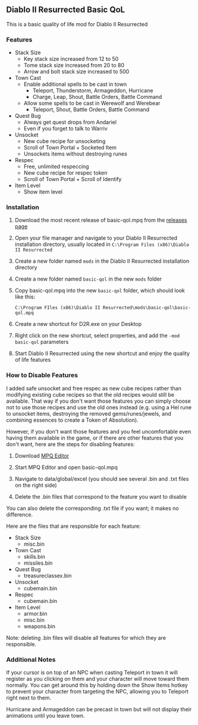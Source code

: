 ## Diablo II Resurrected Basic QoL

This is a basic quality of life mod for Diablo II Resurrected

### Features

- Stack Size
  - Key stack size increased from 12 to 50
  - Tome stack size increased from 20 to 80
  - Arrow and bolt stack size increased to 500
- Town Cast
  - Enable additional spells to be cast in town
    - Teleport, Thunderstorm, Armageddon, Hurricane
    - Charge, Leap, Shout, Battle Orders, Battle Command
  - Allow some spells to be cast in Werewolf and Werebear
    - Teleport, Shout, Battle Orders, Battle Command
- Quest Bug
  - Always get quest drops from Andariel
  - Even if you forget to talk to Warriv
- Unsocket
  - New cube recipe for unsocketing
  - Scroll of Town Portal + Socketed Item
  - Unsockets items without destroying runes
- Respec
  - Free, unlimited respeccing
  - New cube recipe for respec token
  - Scroll of Town Portal + Scroll of Identify
- Item Level
  - Show item level

### Installation

1. Download the most recent release of basic-qol.mpq from the
   [releases page](https://github.com/cyhyraethz/d2r-basic-qol/releases)

2. Open your file manager and navigate to your Diablo II Resurrected installation directory,
   usually located in `C:\Program Files (x86)\Diablo II Resurrected`

3. Create a new folder named `mods` in the Diablo II Resurrected installation directory

4. Create a new folder named `basic-qol` in the new `mods` folder

5. Copy basic-qol.mpq into the new `basic-qol` folder, which should look like this:

   `C:\Program FIles (x86)\Diablo II Resurrected\mods\basic-qol\basic-qol.mpq`

6. Create a new shortcut for D2R.exe on your Desktop

7. Right click on the new shortcut, select properties, and add the `-mod basic-qol` parameters

8. Start Diablo II Resurrected using the new shortcut and enjoy the quality of life features

### How to Disable Features

I added safe unsocket and free respec as new cube recipes rather than modifying existing cube recipes so
that the old recipes would still be available. That way if you don't want those features you can simply
choose not to use those recipes and use the old ones instead (e.g. using a Hel rune to unsocket items,
destroying the removed gems/runes/jewels, and combining essences to create a Token of Absolution).

However, if you don't want those features and you feel uncomfortable even having them available in the
game, or if there are other features that you don't want, here are the steps for disabling features:

1. Download [MPQ Editor](http://www.zezula.net/en/mpq/download.html)

2. Start MPQ Editor and open basic-qol.mpq

3. Navigate to data/global/excel (you should see several .bin and .txt files on the right side)

4. Delete the .bin files that correspond to the feature you want to disable

You can also delete the corresponding .txt file if you want; it makes no difference.

Here are the files that are responsible for each feature:

- Stack Size
  - misc.bin
- Town Cast
  - skills.bin
  - missiles.bin
- Quest Bug
  - treasureclassex.bin
- Unsocket
  - cubemain.bin
- Respec
  - cubemain.bin
- Item Level
  - armor.bin
  - misc.bin
  - weapons.bin

Note: deleting .bin files will disable all features for which they are responsible.

### Additional Notes

If your cursor is on top of an NPC when casting Teleport in town it will register as you clicking on them
and your character will move toward them normally. You can get around this by holding down the Show Items
hotkey to prevent your character from targeting the NPC, allowing you to Teleport right next to them.

Hurricane and Armageddon can be precast in town but will not display their animations until you leave town.
